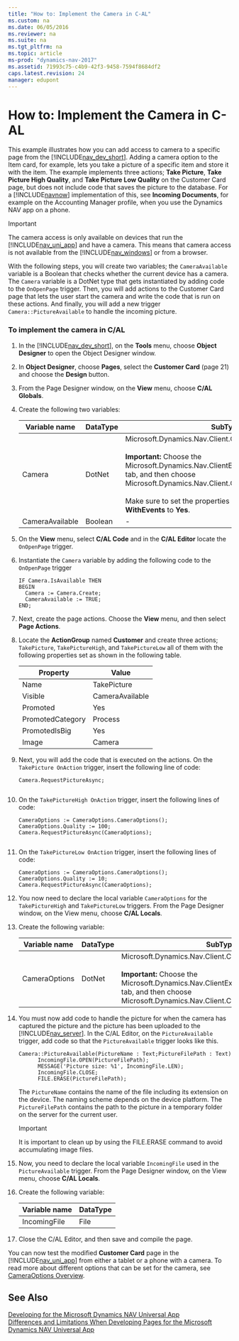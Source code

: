 ```yaml
---
title: "How to: Implement the Camera in C-AL"
ms.custom: na
ms.date: 06/05/2016
ms.reviewer: na
ms.suite: na
ms.tgt_pltfrm: na
ms.topic: article
ms-prod: "dynamics-nav-2017"
ms.assetid: 71993c75-c4b9-42f3-9458-7594f8684df2
caps.latest.revision: 24
manager: edupont
---
```

# How to: Implement the Camera in C-AL
This example illustrates how you can add access to camera to a specific page from the [!INCLUDE[nav_dev_short](includes/nav_dev_short_md.md)]. Adding a camera option to the Item card, for example, lets you take a picture of a specific item and store it with the item. The example implements three actions; **Take Picture**, **Take Picture High Quality**, and **Take Picture Low Quality** on the Customer Card page, but does not include code that saves the picture to the database. For a [!INCLUDE[navnow](includes/navnow_md.md)] implementation of this, see **Incoming Documents**, for example on the Accounting Manager profile, when you use the Dynamics NAV app on a phone.  
  
> [!IMPORTANT]  
>  The camera access is only available on devices that run the [!INCLUDE[nav_uni_app](includes/nav_uni_app_md.md)] and have a camera. This means that camera access is not available from the [!INCLUDE[nav_windows](includes/nav_windows_md.md)] or from a browser.  
  
 With the following steps, you will create two variables; the `CameraAvailable` variable is a Boolean that checks whether the current device has a camera. The `Camera` variable is a DotNet type that gets instantiated by adding code to the `OnOpenPage` trigger. Then, you will add actions to the Customer Card page that lets the user start the camera and write the code that is run on these actions. And finally, you will add a new trigger `Camera::PictureAvailable` to handle the incoming picture.  
  
### To implement the camera in C\/AL  
  
1.  In the [!INCLUDE[nav_dev_short](includes/nav_dev_short_md.md)], on the **Tools** menu, choose **Object Designer** to open the Object Designer window.  
  
2.  In **Object Designer**, choose **Pages**, select the **Customer Card** \(page 21\) and choose the **Design** button.  
  
3.  From the Page Designer window, on the **View** menu, choose **C\/AL Globals**.  
  
4.  Create the following two variables:  
  
    |Variable name|DataType|SubType|  
    |-------------------|--------------|-------------|  
    |Camera|DotNet|Microsoft.Dynamics.Nav.Client.Capabilities.CameraProvider<br /><br /> **Important:** Choose the Microsoft.Dynamics.Nav.ClientExtensions dll on the **Server** tab, and then choose Microsoft.Dynamics.Nav.Client.Capabilities.CameraProvider.<br /><br /> Make sure to set the properties **RunOnClient** and **WithEvents** to **Yes**.|  
    |CameraAvailable|Boolean|\-|  
  
5.  On the **View** menu, select **C\/AL Code** and in the **C\/AL Editor** locate the `OnOpenPage` trigger.  
  
6.  Instantiate the `Camera` variable by adding the following code to the `OnOpenPage` trigger  
  
    ```  
    IF Camera.IsAvailable THEN  
    BEGIN  
      Camera := Camera.Create;  
      CameraAvailable := TRUE;  
    END;  
    ```  
  
7.  Next, create the page actions. Choose the **View** menu, and then select **Page Actions**.  
  
8.  Locate the **ActionGroup** named **Customer** and create three actions; `TakePicture`, `TakePictureHigh`, and `TakePictureLow` all of them with the following properties set as shown in the following table.  
  
    |Property|Value|  
    |--------------|-----------|  
    |Name|TakePicture|  
    |Visible|CameraAvailable|  
    |Promoted|Yes|  
    |PromotedCategory|Process|  
    |PromotedIsBig|Yes|  
    |Image|Camera|  
  
9. Next, you will add the code that is executed on the actions. On the `TakePicture OnAction` trigger, insert the following line of code:  
  
    ```  
    Camera.RequestPictureAsync;  
  
    ```  
  
10. On the `TakePictureHigh OnAction` trigger, insert the following lines of code:  
  
    ```  
    CameraOptions := CameraOptions.CameraOptions();  
    CameraOptions.Quality := 100;  
    Camera.RequestPictureAsync(CameraOptions);  
  
    ```  
  
11. On the `TakePictureLow OnAction` trigger, insert the following lines of code:  
  
    ```  
    CameraOptions := CameraOptions.CameraOptions();  
    CameraOptions.Quality := 10;  
    Camera.RequestPictureAsync(CameraOptions);  
    ```  
  
12. You now need to declare the local variable `CameraOptions` for the `TakePictureHigh` and `TakePictureLow` triggers. From the Page Designer window, on the View menu, choose **C\/AL Locals**.  
  
13. Create the following variable:  
  
    |Variable name|DataType|SubType|  
    |-------------------|--------------|-------------|  
    |CameraOptions|DotNet|Microsoft.Dynamics.Nav.Client.Capabilities.CameraOptions<br /><br /> **Important:** Choose the Microsoft.Dynamics.Nav.ClientExtensions dll on the **Server** tab, and then choose Microsoft.Dynamics.Nav.Client.Capabilities.CameraOptions.|  
  
14. You must now add code to handle the picture for when the camera has captured the picture and the picture has been uploaded to the [!INCLUDE[nav_server](includes/nav_server_md.md)]. In the C\/AL Editor, on the `PictureAvailable` trigger, add code so that the `PictureAvailable` trigger looks like this.  
  
    ```  
    Camera::PictureAvailable(PictureName : Text;PictureFilePath : Text)  
          IncomingFile.OPEN(PictureFilePath);  
          MESSAGE('Picture size: %1', IncomingFile.LEN);  
          IncomingFile.CLOSE;  
          FILE.ERASE(PictureFilePath);  
    ```  
  
     The `PictureName` contains the name of the file including its extension on the device. The naming scheme depends on the device platform. The `PictureFilePath` contains the path to the picture in a temporary folder on the server for the current user.  
  
    > [!IMPORTANT]  
    >  It is important to clean up by using the FILE.ERASE command to avoid accumulating image files.  
  
15. Now, you need to declare the local variable `IncomingFile` used in the `PictureAvailable` trigger. From the Page Designer window, on the View menu, choose **C\/AL Locals**.  
  
16. Create the following variable:  
  
    |Variable name|DataType|  
    |-------------------|--------------|  
    |IncomingFile|File|  
  
17. Close the C\/AL Editor, and then save and compile the page.  
  
 You can now test the modified **Customer Card** page in the [!INCLUDE[nav_uni_app](includes/nav_uni_app_md.md)] from either a tablet or a phone with a camera. To read more about different options that can be set for the camera, see [CameraOptions Overview](CameraOptions-Overview.md).  
  
## See Also  
 [Developing for the Microsoft Dynamics NAV Universal App](Developing-for-the-Microsoft-Dynamics-NAV-Universal-App.md)   
 [Differences and Limitations When Developing Pages for the Microsoft Dynamics NAV Universal App](Differences-and-Limitations-When-Developing-Pages-for-the-Microsoft-Dynamics-NAV-Universal-App.md)